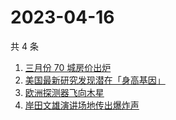 # 2023-04-16

共 4 条

<!-- BEGIN ZHIHUSEARCH -->
<!-- 最后更新时间 Sun Apr 16 2023 05:09:49 GMT+0800 (China Standard Time) -->
1. [三月份 70 城房价出炉](https://www.zhihu.com/search?q=三月份%2070%20城房价出炉)
1. [美国最新研究发现潜在「身高基因」](https://www.zhihu.com/search?q=美国最新研究发现潜在「身高基因」)
1. [欧洲探测器飞向木星](https://www.zhihu.com/search?q=欧洲探测器飞向木星)
1. [岸田文雄演讲场地传出爆炸声](https://www.zhihu.com/search?q=岸田文雄演讲场地传出爆炸声)
<!-- END ZHIHUSEARCH -->
